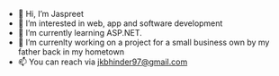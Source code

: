 - 👋 Hi, I’m Jaspreet
- 👀 I’m interested in web, app and software development
- 🌱 I’m currently learning ASP.NET.
- 💞️ I’m currenlty working on a project for a small business own by my father back in my hometown
- 📫 You can reach via jkbhinder97@gmail.com

<!---
jassbhinder97/jassbhinder97 is a ✨ special ✨ repository because its `README.md` (this file) appears on your GitHub profile.
You can click the Preview link to take a look at your changes.
--->
